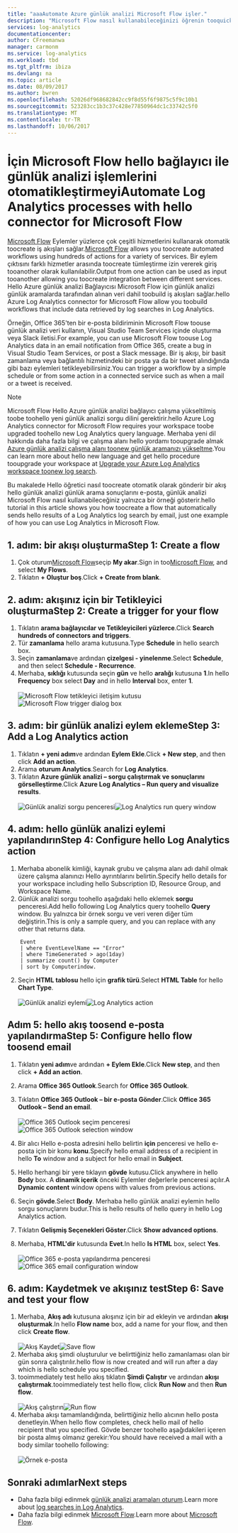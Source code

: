 ```yaml
---
title: "aaaAutomate Azure günlük analizi Microsoft Flow işler."
description: "Microsoft Flow nasıl kullanabileceğinizi öğrenin tooquickly hello Azure günlük analizi Bağlayıcısı'nı kullanarak yinelenebilir işlemleri otomatikleştirme."
services: log-analytics
documentationcenter: 
author: CFreemanwa
manager: carmonm
ms.service: log-analytics
ms.workload: tbd
ms.tgt_pltfrm: ibiza
ms.devlang: na
ms.topic: article
ms.date: 08/09/2017
ms.author: bwren
ms.openlocfilehash: 52026df968682842cc9f8d55f6f9875c5f9c10b1
ms.sourcegitcommit: 523283cc1b3c37c428e77850964dc1c33742c5f0
ms.translationtype: MT
ms.contentlocale: tr-TR
ms.lasthandoff: 10/06/2017
---
```

# <a name="automate-log-analytics-processes-with-hello-connector-for-microsoft-flow"></a><span data-ttu-id="6473e-103">İçin Microsoft Flow hello bağlayıcı ile günlük analizi işlemlerini otomatikleştirmeyi</span><span class="sxs-lookup"><span data-stu-id="6473e-103">Automate Log Analytics processes with hello connector for Microsoft Flow</span></span>
<span data-ttu-id="6473e-104">[Microsoft Flow](https://ms.flow.microsoft.com) Eylemler yüzlerce çok çeşitli hizmetlerini kullanarak otomatik toocreate iş akışları sağlar.</span><span class="sxs-lookup"><span data-stu-id="6473e-104">[Microsoft Flow](https://ms.flow.microsoft.com) allows you toocreate automated workflows using hundreds of actions for a variety of services.</span></span> <span data-ttu-id="6473e-105">Bir eylem çıktısını farklı hizmetler arasında toocreate tümleştirme izin vererek giriş tooanother olarak kullanılabilir.</span><span class="sxs-lookup"><span data-stu-id="6473e-105">Output from one action can be used as input tooanother allowing you toocreate integration between different services.</span></span>  <span data-ttu-id="6473e-106">Hello Azure günlük analizi Bağlayıcısı Microsoft Flow için günlük analizi günlük aramalarda tarafından alınan veri dahil toobuild iş akışları sağlar.</span><span class="sxs-lookup"><span data-stu-id="6473e-106">hello Azure Log Analytics connector for Microsoft Flow allow you toobuild workflows that include data retrieved by log searches in Log Analytics.</span></span>

<span data-ttu-id="6473e-107">Örneğin, Office 365'ten bir e-posta bildiriminin Microsoft Flow toouse günlük analizi veri kullanın, Visual Studio Team Services içinde oluşturma veya Slack iletisi.</span><span class="sxs-lookup"><span data-stu-id="6473e-107">For example, you can use Microsoft Flow toouse Log Analytics data in an email notification from Office 365, create a bug in Visual Studio Team Services, or post a Slack message.</span></span>  <span data-ttu-id="6473e-108">Bir iş akışı, bir basit zamanlama veya bağlantılı hizmetindeki bir posta ya da bir tweet alındığında gibi bazı eylemleri tetikleyebilirsiniz.</span><span class="sxs-lookup"><span data-stu-id="6473e-108">You can trigger a workflow by a simple schedule or from some action in a connected service such as when a mail or a tweet is received.</span></span>  


> [!NOTE]
> <span data-ttu-id="6473e-109">Microsoft Flow Hello Azure günlük analizi bağlayıcı çalışma yükseltilmiş toobe toohello yeni günlük analizi sorgu dilini gerektirir.</span><span class="sxs-lookup"><span data-stu-id="6473e-109">hello Azure Log Analytics connector for Microsoft Flow requires your workspace toobe upgraded toohello new Log Analytics query language.</span></span> <span data-ttu-id="6473e-110">Merhaba yeni dil hakkında daha fazla bilgi ve çalışma alanı hello yordamı tooupgrade almak [Azure günlük analizi çalışma alanı toonew günlük aramanızı yükseltme](log-analytics-log-search-upgrade.md).</span><span class="sxs-lookup"><span data-stu-id="6473e-110">You can learn more about hello new language and get hello procedure tooupgrade your workspace at [Upgrade your Azure Log Analytics workspace toonew log search](log-analytics-log-search-upgrade.md).</span></span>  

<span data-ttu-id="6473e-111">Bu makalede Hello öğretici nasıl toocreate otomatik olarak gönderir bir akış hello günlük analizi günlük arama sonuçlarını e-posta, günlük analizi Microsoft Flow nasıl kullanabileceğiniz yalnızca bir örneği gösterir.</span><span class="sxs-lookup"><span data-stu-id="6473e-111">hello tutorial in this article shows you how toocreate a flow that automatically sends hello results of a Log Analytics log search by email, just one example of how you can use Log Analytics in Microsoft Flow.</span></span> 


## <a name="step-1-create-a-flow"></a><span data-ttu-id="6473e-112">1. adım: bir akışı oluşturma</span><span class="sxs-lookup"><span data-stu-id="6473e-112">Step 1: Create a flow</span></span>
1. <span data-ttu-id="6473e-113">Çok oturum[Microsoft Flow](http://flow.microsoft.com)seçip **My akar**.</span><span class="sxs-lookup"><span data-stu-id="6473e-113">Sign in too[Microsoft Flow](http://flow.microsoft.com), and select **My Flows**.</span></span>
2. <span data-ttu-id="6473e-114">Tıklatın **+ Oluştur boş**.</span><span class="sxs-lookup"><span data-stu-id="6473e-114">Click **+ Create from blank**.</span></span>

## <a name="step-2-create-a-trigger-for-your-flow"></a><span data-ttu-id="6473e-115">2. adım: akışınız için bir Tetikleyici oluşturma</span><span class="sxs-lookup"><span data-stu-id="6473e-115">Step 2: Create a trigger for your flow</span></span>
1. <span data-ttu-id="6473e-116">Tıklatın **arama bağlayıcılar ve Tetikleyicileri yüzlerce**.</span><span class="sxs-lookup"><span data-stu-id="6473e-116">Click **Search hundreds of connectors and triggers**.</span></span>
2. <span data-ttu-id="6473e-117">Tür **zamanlama** hello arama kutusuna.</span><span class="sxs-lookup"><span data-stu-id="6473e-117">Type **Schedule** in hello search box.</span></span>
3. <span data-ttu-id="6473e-118">Seçin **zamanlama**ve ardından **çizelgesi - yinelenme**.</span><span class="sxs-lookup"><span data-stu-id="6473e-118">Select **Schedule**, and then select **Schedule - Recurrence**.</span></span>
4. <span data-ttu-id="6473e-119">Merhaba, **sıklığı** kutusunda seçin **gün** ve hello **aralığı** kutusuna **1**.</span><span class="sxs-lookup"><span data-stu-id="6473e-119">In hello **Frequency** box select **Day** and in hello **Interval** box, enter **1**.</span></span><br><br><span data-ttu-id="6473e-120">![Microsoft Flow tetikleyici iletişim kutusu](media/log-analytics-flow-tutorial/flow01.png)</span><span class="sxs-lookup"><span data-stu-id="6473e-120">![Microsoft Flow trigger dialog box](media/log-analytics-flow-tutorial/flow01.png)</span></span>


## <a name="step-3-add-a-log-analytics-action"></a><span data-ttu-id="6473e-121">3. adım: bir günlük analizi eylem ekleme</span><span class="sxs-lookup"><span data-stu-id="6473e-121">Step 3: Add a Log Analytics action</span></span>
1. <span data-ttu-id="6473e-122">Tıklatın **+ yeni adım**ve ardından **Eylem Ekle**.</span><span class="sxs-lookup"><span data-stu-id="6473e-122">Click **+ New step**, and then click **Add an action**.</span></span>
2. <span data-ttu-id="6473e-123">Arama **oturum Analytics**.</span><span class="sxs-lookup"><span data-stu-id="6473e-123">Search for **Log Analytics**.</span></span>
3. <span data-ttu-id="6473e-124">Tıklatın **Azure günlük analizi – sorgu çalıştırmak ve sonuçlarını görselleştirme**.</span><span class="sxs-lookup"><span data-stu-id="6473e-124">Click **Azure Log Analytics – Run query and visualize results**.</span></span><br><br><span data-ttu-id="6473e-125">![Günlük analizi sorgu penceresi](media/log-analytics-flow-tutorial/flow02.png)</span><span class="sxs-lookup"><span data-stu-id="6473e-125">![Log Analytics run query window](media/log-analytics-flow-tutorial/flow02.png)</span></span>

## <a name="step-4-configure-hello-log-analytics-action"></a><span data-ttu-id="6473e-126">4. adım: hello günlük analizi eylemi yapılandırın</span><span class="sxs-lookup"><span data-stu-id="6473e-126">Step 4: Configure hello Log Analytics action</span></span>

1. <span data-ttu-id="6473e-127">Merhaba abonelik kimliği, kaynak grubu ve çalışma alanı adı dahil olmak üzere çalışma alanınızı Hello ayrıntılarını belirtin.</span><span class="sxs-lookup"><span data-stu-id="6473e-127">Specify hello details for your workspace including hello Subscription ID, Resource Group, and Workspace Name.</span></span>
2. <span data-ttu-id="6473e-128">Günlük analizi sorgu toohello aşağıdaki hello eklemek **sorgu** penceresi.</span><span class="sxs-lookup"><span data-stu-id="6473e-128">Add hello following Log Analytics query toohello **Query** window.</span></span>  <span data-ttu-id="6473e-129">Bu yalnızca bir örnek sorgu ve veri veren diğer tüm değiştirin.</span><span class="sxs-lookup"><span data-stu-id="6473e-129">This is only a sample query, and you can replace with any other that returns data.</span></span>
```
    Event
    | where EventLevelName == "Error" 
    | where TimeGenerated > ago(1day)
    | summarize count() by Computer
    | sort by Computerindow. 
```

2. <span data-ttu-id="6473e-130">Seçin **HTML tablosu** hello için **grafik türü**.</span><span class="sxs-lookup"><span data-stu-id="6473e-130">Select **HTML Table** for hello **Chart Type**.</span></span><br><br><span data-ttu-id="6473e-131">![Günlük analizi eylemi](media/log-analytics-flow-tutorial/flow03.png)</span><span class="sxs-lookup"><span data-stu-id="6473e-131">![Log Analytics action](media/log-analytics-flow-tutorial/flow03.png)</span></span>

## <a name="step-5-configure-hello-flow-toosend-email"></a><span data-ttu-id="6473e-132">Adım 5: hello akış toosend e-posta yapılandırma</span><span class="sxs-lookup"><span data-stu-id="6473e-132">Step 5: Configure hello flow toosend email</span></span>

1. <span data-ttu-id="6473e-133">Tıklatın **yeni adım**ve ardından **+ Eylem Ekle**.</span><span class="sxs-lookup"><span data-stu-id="6473e-133">Click **New step**, and then click **+ Add an action**.</span></span>
2. <span data-ttu-id="6473e-134">Arama **Office 365 Outlook**.</span><span class="sxs-lookup"><span data-stu-id="6473e-134">Search for **Office 365 Outlook**.</span></span>
3. <span data-ttu-id="6473e-135">Tıklatın **Office 365 Outlook – bir e-posta Gönder**.</span><span class="sxs-lookup"><span data-stu-id="6473e-135">Click **Office 365 Outlook – Send an email**.</span></span><br><br><span data-ttu-id="6473e-136">![Office 365 Outlook seçim penceresi](media/log-analytics-flow-tutorial/flow04.png)</span><span class="sxs-lookup"><span data-stu-id="6473e-136">![Office 365 Outlook selection window](media/log-analytics-flow-tutorial/flow04.png)</span></span>

4. <span data-ttu-id="6473e-137">Bir alıcı Hello e-posta adresini hello belirtin **için** penceresi ve hello e-posta için bir konu **konu**.</span><span class="sxs-lookup"><span data-stu-id="6473e-137">Specify hello email address of a recipient in hello **To** window and a subject for hello email in **Subject**.</span></span>
5. <span data-ttu-id="6473e-138">Hello herhangi bir yere tıklayın **gövde** kutusu.</span><span class="sxs-lookup"><span data-stu-id="6473e-138">Click anywhere in hello **Body** box.</span></span>  <span data-ttu-id="6473e-139">A **dinamik içerik** önceki Eylemler değerlerle penceresi açılır.</span><span class="sxs-lookup"><span data-stu-id="6473e-139">A **Dynamic content** window opens with values from previous actions.</span></span>  
6. <span data-ttu-id="6473e-140">Seçin **gövde**.</span><span class="sxs-lookup"><span data-stu-id="6473e-140">Select **Body**.</span></span>  <span data-ttu-id="6473e-141">Merhaba hello günlük analizi eylemin hello sorgu sonuçlarını budur.</span><span class="sxs-lookup"><span data-stu-id="6473e-141">This is hello results of hello query in hello Log Analytics action.</span></span>
6. <span data-ttu-id="6473e-142">Tıklatın **Gelişmiş Seçenekleri Göster**.</span><span class="sxs-lookup"><span data-stu-id="6473e-142">Click **Show advanced options**.</span></span>
7. <span data-ttu-id="6473e-143">Merhaba, **HTML'dir** kutusunda **Evet**.</span><span class="sxs-lookup"><span data-stu-id="6473e-143">In hello **Is HTML** box, select **Yes**.</span></span><br><br><span data-ttu-id="6473e-144">![Office 365 e-posta yapılandırma penceresi](media/log-analytics-flow-tutorial/flow05.png)</span><span class="sxs-lookup"><span data-stu-id="6473e-144">![Office 365 email configuration window](media/log-analytics-flow-tutorial/flow05.png)</span></span>

## <a name="step-6-save-and-test-your-flow"></a><span data-ttu-id="6473e-145">6. adım: Kaydetmek ve akışınız test</span><span class="sxs-lookup"><span data-stu-id="6473e-145">Step 6: Save and test your flow</span></span>
1. <span data-ttu-id="6473e-146">Merhaba, **Akış adı** kutusuna akışınız için bir ad ekleyin ve ardından **akışı oluşturmak**.</span><span class="sxs-lookup"><span data-stu-id="6473e-146">In hello **Flow name** box, add a name for your flow, and then click **Create flow**.</span></span><br><br><span data-ttu-id="6473e-147">![Akış Kaydet](media/log-analytics-flow-tutorial/flow06.png)</span><span class="sxs-lookup"><span data-stu-id="6473e-147">![Save flow](media/log-analytics-flow-tutorial/flow06.png)</span></span>
2. <span data-ttu-id="6473e-148">Merhaba akış şimdi oluşturulur ve belirttiğiniz hello zamanlaması olan bir gün sonra çalıştırılır.</span><span class="sxs-lookup"><span data-stu-id="6473e-148">hello flow is now created and will run after a day which is hello schedule you specified.</span></span> 
3. <span data-ttu-id="6473e-149">tooimmediately test hello akış tıklatın **Şimdi Çalıştır** ve ardından **akışı çalıştırmak**.</span><span class="sxs-lookup"><span data-stu-id="6473e-149">tooimmediately test hello flow, click **Run Now** and then **Run flow**.</span></span><br><br><span data-ttu-id="6473e-150">![Akış çalıştırın](media/log-analytics-flow-tutorial/flow07.png)</span><span class="sxs-lookup"><span data-stu-id="6473e-150">![Run flow](media/log-analytics-flow-tutorial/flow07.png)</span></span>
3. <span data-ttu-id="6473e-151">Merhaba akışı tamamlandığında, belirttiğiniz hello alıcının hello posta denetleyin.</span><span class="sxs-lookup"><span data-stu-id="6473e-151">When hello flow completes, check hello mail of hello recipient that you specified.</span></span>  <span data-ttu-id="6473e-152">Gövde benzer toohello aşağıdakileri içeren bir posta almış olmanız gerekir:</span><span class="sxs-lookup"><span data-stu-id="6473e-152">You should have received a mail with a body similar toohello following:</span></span><br><br>![Örnek e-posta](media/log-analytics-flow-tutorial/flow08.png)


## <a name="next-steps"></a><span data-ttu-id="6473e-154">Sonraki adımlar</span><span class="sxs-lookup"><span data-stu-id="6473e-154">Next steps</span></span>

- <span data-ttu-id="6473e-155">Daha fazla bilgi edinmek [günlük analizi aramaları oturum](log-analytics-log-search-new.md).</span><span class="sxs-lookup"><span data-stu-id="6473e-155">Learn more about [log searches in Log Analytics](log-analytics-log-search-new.md).</span></span>
- <span data-ttu-id="6473e-156">Daha fazla bilgi edinmek [Microsoft Flow](https://ms.flow.microsoft.com).</span><span class="sxs-lookup"><span data-stu-id="6473e-156">Learn more about [Microsoft Flow](https://ms.flow.microsoft.com).</span></span>



